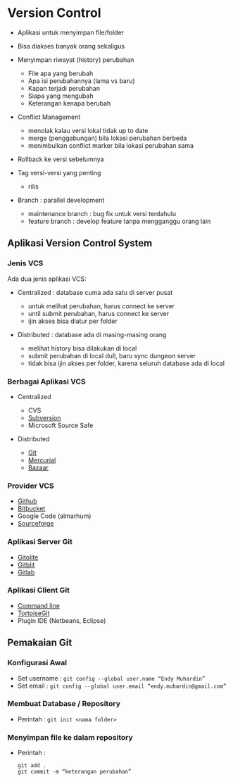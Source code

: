 # Version Control #

* Aplikasi untuk menyimpan file/folder
* Bisa diakses banyak orang sekaligus

* Menyimpan riwayat (history) perubahan
  * File apa yang berubah
  * Apa isi perubahannya (lama vs baru)
  * Kapan terjadi perubahan
  * Siapa yang mengubah
  * Keterangan kenapa berubah

* Conflict Management
  * menolak kalau versi lokal tidak up to date
  * merge (penggabungan) bila lokasi perubahan berbeda
  * menimbulkan conflict marker bila lokasi perubahan sama

* Rollback ke versi sebelumnya
* Tag versi-versi yang penting
  * rilis

* Branch : parallel development
  * maintenance branch : bug fix untuk versi terdahulu
  * feature branch : develop feature tanpa mengganggu orang lain


## Aplikasi Version Control System ##

### Jenis VCS ###

Ada dua jenis aplikasi VCS:

* Centralized : database cuma ada satu di server pusat

	* untuk melihat perubahan, harus connect ke server
	* until submit perubahan, harus connect ke server
	* ijin akses bisa diatur per folder

* Distributed : database ada di masing-masing orang

	* melihat history bisa dilakukan di local
	* submit perubahan di local dull, baru sync dungeon server
	* tidak bisa ijin akses per folder, karena seluruh database ada di local

### Berbagai Aplikasi VCS ###

* Centralized

	* CVS
	* [Subversion](https://subversion.apache.org/)
	* Microsoft Source Safe

* Distributed

	* [Git](http://git-scm.com/)
	* [Mercurial](https://mercurial.selenic.com/)
	* [Bazaar](https://bazaar.canonical.com/)


### Provider VCS ###

* [Github](https://github.com/)
* [Bitbucket](https://bitbucket.org/)
* Google Code (almarhum)
* [Sourceforge](http://sourceforge.net/)

### Aplikasi Server Git ###

* [Gitolite](http://gitolite.com/gitolite/index.html)
* [Gitblit](http://www.gitblit.com/)
* [Gitlab](https://about.gitlab.com/)

### Aplikasi Client Git ###

* [Command line](http://git-scm.com/downloads)
* [TortoiseGit](https://code.google.com/p/tortoisegit/)
* Plugin IDE (Netbeans, Eclipse)

## Pemakaian Git ##

### Konfigurasi Awal ###

* Set username : `git config --global user.name “Endy Muhardin”`
* Set email : `git config --global user.email “endy.muhardin@gmail.com”`

### Membuat Database / Repository ###

* Perintah : `git init <nama folder>`

### Menyimpan file ke dalam repository ###

* Perintah : 

    ```
    git add .
    git commit -m “keterangan perubahan”
    ```